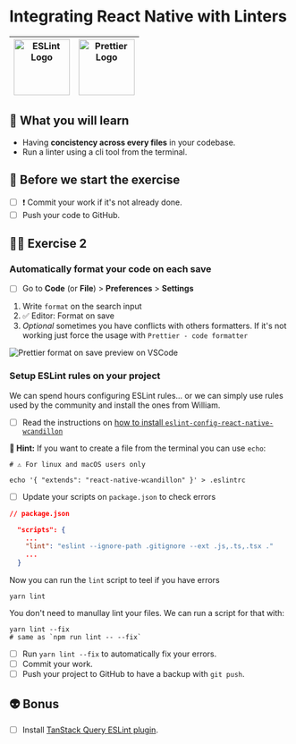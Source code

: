 # Integrating React Native with Linters

| <img src="https://user-images.githubusercontent.com/81434852/149155293-6b2560a6-3f26-482d-89d0-80c1c3ce98fb.png" width="100px" height="100px" alt="ESLint Logo" /> | <img src="https://user-images.githubusercontent.com/81434852/149155018-cf0a16f4-ebfb-4608-bb49-500b324773b3.png" width="100px" height="100px" alt="Prettier Logo" /> |
| ------------------------------------------------------------------------------------------------------------------------------------------------------------------ | -------------------------------------------------------------------------------------------------------------------------------------------------------------------- |

## 📡 What you will learn

- Having **concistency across every files** in your codebase.
- Run a linter using a cli tool from the terminal.

## 👾 Before we start the exercise

- [ ] ❗ Commit your work if it's not already done.
- [ ] Push your code to GitHub.

## 👨‍🚀 Exercise 2

### Automatically format your code on each save

- [ ] Go to **Code** (or **File**) > **Preferences** > **Settings**

1. Write `format` on the search input
2. ✅ Editor: Format on save
3. _Optional_ sometimes you have conflicts with others formatters. If it's not working just force the usage with `Prettier - code formatter`

![Prettier format on save preview on VSCode](https://raw.githubusercontent.com/flexbox/react-native-workshop/main/challenges/ecosystem/format-on-save.png)

### Setup ESLint rules on your project

We can spend hours configuring ESLint rules... or we can simply use rules used by the community and install the ones from William.

- [ ] Read the instructions on [how to install `eslint-config-react-native-wcandillon`](https://github.com/wcandillon/eslint-config-react-native-wcandillon#readme)

**🔭 Hint:** If you want to create a file from the terminal you can use `echo`:

```console
# ⚠️ For linux and macOS users only

echo '{ "extends": "react-native-wcandillon" }' > .eslintrc
```

- [ ] Update your scripts on `package.json` to check errors

```json
// package.json

  "scripts": {
    ...
    "lint": "eslint --ignore-path .gitignore --ext .js,.ts,.tsx ."
    ...
  }
```

Now you can run the `lint` script to teel if you have errors

```console
yarn lint
```

You don't need to manullay lint your files. We can run a script for that with:

```console
yarn lint --fix
# same as `npm run lint -- --fix`
```

- [ ] Run `yarn lint --fix` to automatically fix your errors.
- [ ] Commit your work.
- [ ] Push your project to GitHub to have a backup with `git push`.

## 👽 Bonus

- [ ] Install [TanStack Query ESLint plugin](https://tanstack.com/query/v4/docs/react/eslint/eslint-plugin-query).
